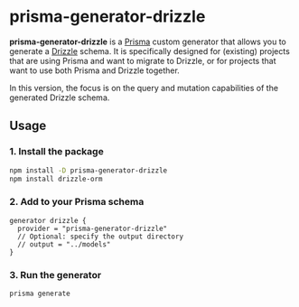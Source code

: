 # prisma-generator-drizzle

**prisma-generator-drizzle** is a [Prisma](https://www.prisma.io/) custom generator that allows you to generate a [Drizzle](https://orm.drizzle.team/) schema. It is specifically designed for (existing) projects that are using Prisma and want to migrate to Drizzle, or for projects that want to use both Prisma and Drizzle together.

In this version, the focus is on the query and mutation capabilities of the generated Drizzle schema.

## Usage

### 1. Install the package

```bash
npm install -D prisma-generator-drizzle
npm install drizzle-orm
```

### 2. Add to your Prisma schema

```prisma
generator drizzle {
  provider = "prisma-generator-drizzle"
  // Optional: specify the output directory
  // output = "../models"
}
```

### 3. Run the generator

```bash
prisma generate
```
